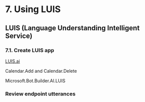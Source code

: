 # 7. Using LUIS

## LUIS (Language Understanding Intelligent Service)

### 7.1. Create LUIS app

[LUIS.ai](https://www.luis.ai/)

Calendar.Add and Calendar.Delete


Microsoft.Bot.Builder.AI.LUIS


### Review endpoint utterances
